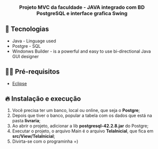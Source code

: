 <h3 align="center">
  Projeto MVC da faculdade - JAVA integrado com BD PostgreSQL e interface grafica Swing
</h3>

## 🚀 Tecnologias
- Java - Linguage used
- Postgre - SQL
- Windonws Builder - is a powerful and easy to use bi-directional Java GUI designer

## ✋🏻 Pré-requisitos
- [Eclipse](https://www.eclipse.org/downloads/)

## 🔥 Instalação e execução

1. Você precisa ter um banco, local ou online, que seja o **Postgre**;
2. Depois que tiver o banco, popular a tabela com os dados que está na pasta **livraria**;
3. Ao abrir o projeto, adicionar a lib **postgresql-42.2.8.jar** do Postgre;
4. Executar o projeto, o arquivo Main é o arquivo **TelaInicial**, que fica em **src/View/TelaInicial**;
5. Divirta-se com o programinha =)
